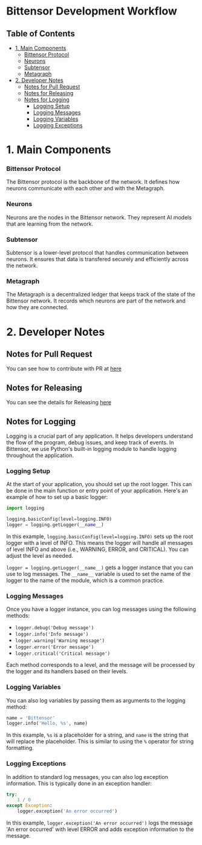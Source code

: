 # Bittensor Development Workflow

## Table of Contents

- [1. Main Components](#1-main-components)
    - [Bittensor Protocol](#bittensor-protocol)
    - [Neurons](#neurons)
    - [Subtensor](#subtensor)
    - [Metagraph](#metagraph)
- [2. Developer Notes](#2-developer-notes)
    - [Notes for Pull Request](#notes-for-pull-request)
    - [Notes for Releasing](#notes-for-releasing)
    - [Notes for Logging](#notes-for-logging)
        - [Logging Setup](#logging-setup)
        - [Logging Messages](#logging-messages)
        - [Logging Variables](#logging-variables)
        - [Logging Exceptions](#logging-exceptions)



# 1. Main Components
### Bittensor Protocol

The Bittensor protocol is the backbone of the network. It defines how neurons communicate with each other and with the Metagraph.

### Neurons

Neurons are the nodes in the Bittensor network. They represent AI models that are learning from the network.

### Subtensor

Subtensor is a lower-level protocol that handles communication between neurons. It ensures that data is transfered securely and efficiently across the network.

### Metagraph

The Metagraph is a decentralized ledger that keeps track of the state of the Bittensor network. It records which neurons are part of the network and how they are connected.


# 2. Developer Notes



Notes for Pull Request
-----------------

You can see how to contribute with PR at [here](CONTRIBUTING.md/#contribution-workflow)


Notes for Releasing
-------------------------


You can see the details for Releasing [here](RELEASE_GUIDELINES.md)


Notes for Logging
---------------------------

Logging is a crucial part of any application. It helps developers understand the flow of the program, debug issues, and keep track of events. In Bittensor, we use Python's built-in logging module to handle logging throughout the application.

### Logging Setup
At the start of your application, you should set up the root logger. This can be done in the main function or entry point of your application. Here's an example of how to set up a basic logger:

```python
import logging

logging.basicConfig(level=logging.INFO)
logger = logging.getLogger(__name__)

```

In this example, `logging.basicConfig(level=logging.INFO)` sets up the root logger with a level of INFO. This means the logger will handle all messages of level INFO and above (i.e., WARNING, ERROR, and CRITICAL). You can adjust the level as needed.

`logger = logging.getLogger(__name__)` gets a logger instance that you can use to log messages. The `__name__` variable is used to set the name of the logger to the name of the module, which is a common practice.

### Logging Messages

Once you have a logger instance, you can log messages using the following methods:

- `logger.debug('Debug message')`
- `logger.info('Info message')`
- `logger.warning('Warning message')`
- `logger.error('Error message')`
- `logger.critical('Critical message')`

Each method corresponds to a level, and the message will be processed by the logger and its handlers based on their levels.

### Logging Variables

You can also log variables by passing them as arguments to the logging method:

```python
name = 'Bittensor'
logger.info('Hello, %s', name)

```
In this example, `%s` is a placeholder for a string, and `name` is the string that will replace the placeholder. This is similar to using the `%` operator for string formatting.

### Logging Exceptions

In addition to standard log messages, you can also log exception information. This is typically done in an exception handler:

```python
try:
    1 / 0
except Exception:
    logger.exception('An error occurred')
```
In this example, `logger.exception('An error occurred')` logs the message 'An error occurred' with level ERROR and adds exception information to the message.


